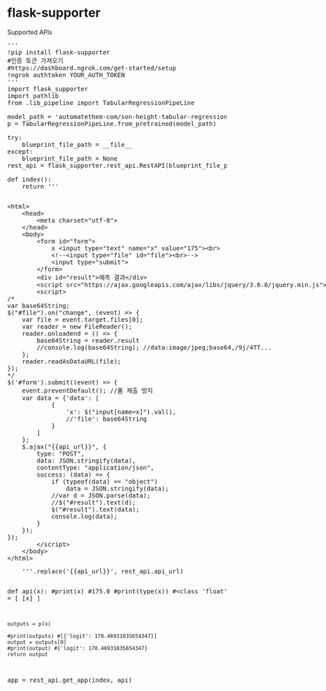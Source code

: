 # flask-supporter

Supported APIs
<pre>
'''
!pip install flask-supporter
#인증 토큰 가져오기
#https://dashboard.ngrok.com/get-started/setup
!ngrok authtoken YOUR_AUTH_TOKEN
'''
import flask_supporter
import pathlib
from .lib_pipeline import TabularRegressionPipeLine

model_path = 'automatethem-com/son-height-tabular-regression-scikit-learn'
p = TabularRegressionPipeLine.from_pretrained(model_path)

try:
    blueprint_file_path = __file__
except:
    blueprint_file_path = None
rest_api = flask_supporter.rest_api.RestAPI(blueprint_file_path, ngrok=False, enable_blueprint_test=True)

def index():
    return '''
</pre>
<xmp>
<html>
    <head>
        <meta charset="utf-8">
    </head>
    <body>
        <form id="form">
            x <input type="text" name="x" value="175"><br>
            <!--<input type="file" id="file"><br>-->
            <input type="submit">
        </form>
        <div id="result">예측 결과</div>
        <script src="https://ajax.googleapis.com/ajax/libs/jquery/3.6.0/jquery.min.js"></script>
        <script>
/*
var base64String;
$("#file").on("change", (event) => {
    var file = event.target.files[0];
    var reader = new FileReader();
    reader.onloadend = () => {
        base64String = reader.result
        //console.log(base64String); //data:image/jpeg;base64,/9j/4TT...
    };
    reader.readAsDataURL(file);
});
*/
$('#form').submit((event) => {
    event.preventDefault(); //폼 제출 방지
    var data = {'data': [
            {
                'x': $("input[name=x]").val(),
                //'file': base64String
            }
        ]
    };
    $.ajax("{{api_url}}", {
        type: "POST",
        data: JSON.stringify(data),
        contentType: "application/json",
        success: (data) => {
            if (typeof(data) == "object")
                data = JSON.stringify(data);
            //var d = JSON.parse(data);
            //$("#result").text(d);
            $("#result").text(data);
            console.log(data);
        }
    });
});
        </script>
    </body>
</html>
</xmp>
<pre>
    '''.replace('{{api_url}}', rest_api.api_url)

def api(x):
    #print(x) #175.0
    #print(type(x)) #<class 'float'>
    x = [
        [x]
    ]

    outputs = p(x)

    #print(outputs) #[{'logit': 170.46931035654347}]
    output = outputs[0]
    #print(output) #{'logit': 170.46931035654347}
    return output

app = rest_api.get_app(index, api)
</pre>
